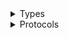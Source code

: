 <details>
<summary>Types</summary>

  - [IotClient](/aws-sdk-swift/reference/0.x/AWSIoT/IotClient)
  - [IotClient.IotClientConfiguration](/aws-sdk-swift/reference/0.x/AWSIoT/IotClient.IotClientConfiguration)
  - [IotClientLogHandlerFactory](/aws-sdk-swift/reference/0.x/AWSIoT/IotClientLogHandlerFactory)
  - [IotClientTypes](/aws-sdk-swift/reference/0.x/AWSIoT/IotClientTypes)

</details>

<details>
<summary>Protocols</summary>

  - [IotClientProtocol](/aws-sdk-swift/reference/0.x/AWSIoT/IotClientProtocol)

</details>
